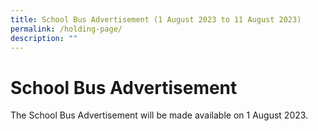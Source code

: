 ```yaml
---
title: School Bus Advertisement (1 August 2023 to 11 August 2023)
permalink: /holding-page/
description: ""
---
```

# School Bus Advertisement

The School Bus Advertisement will be made available on 1 August 2023.